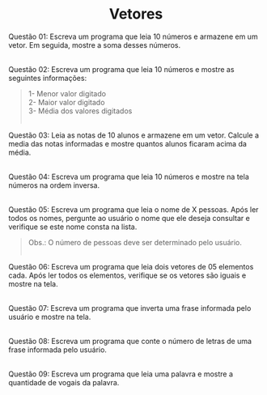 <h1 align="center">Vetores</h1>

Questão 01: Escreva um programa que leia 10 números e armazene em um vetor. Em
seguida, mostre a soma desses números.</br></br>

Questão 02: Escreva um programa que leia 10 números e mostre as seguintes
informações:</br>
>1- Menor valor digitado</br>
>2- Maior valor digitado</br>
>3- Média dos valores digitados</br></br>

Questão 03: Leia as notas de 10 alunos e armazene em um vetor. Calcule a media das
notas informadas e mostre quantos alunos ficaram acima da média.</br></br>

Questão 04: Escreva um programa que leia 10 números e mostre na tela números na
ordem inversa.</br></br>

Questão 05: Escreva um programa que leia o nome de X pessoas. Após ler todos os
nomes, pergunte ao usuário o nome que ele deseja consultar e verifique se este nome
consta na lista.</br>
>Obs.: O número de pessoas deve ser determinado pelo usuário.</br></br>

Questão 06: Escreva um programa que leia dois vetores de 05 elementos cada. Após ler
todos os elementos, verifique se os vetores são iguais e mostre na tela.</br></br>

Questão 07: Escreva um programa que inverta uma frase informada pelo usuário e
mostre na tela.</br></br>

Questão 08: Escreva um programa que conte o número de letras de uma frase
informada pelo usuário.</br></br>

Questão 09: Escreva um programa que leia uma palavra e mostre a quantidade de
vogais da palavra.
